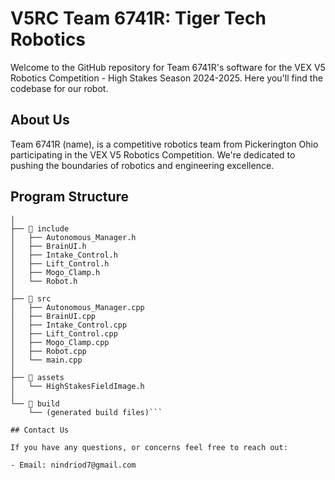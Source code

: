 # V5RC Team 6741R: Tiger Tech Robotics

Welcome to the GitHub repository for Team 6741R's software for the VEX V5 Robotics Competition - High Stakes Season 2024-2025. Here you'll find the codebase for our robot.

## About Us

Team 6741R (name), is a competitive robotics team from Pickerington Ohio participating in the VEX V5 Robotics Competition. We're dedicated to pushing the boundaries of robotics and engineering excellence.

## Program Structure
```📁 root
│
├── 📁 include
│   ├── Autonomous_Manager.h
│   ├── BrainUI.h
│   ├── Intake_Control.h
│   ├── Lift_Control.h
│   ├── Mogo_Clamp.h
│   └── Robot.h
│
├── 📁 src
│   ├── Autonomous_Manager.cpp
│   ├── BrainUI.cpp
│   ├── Intake_Control.cpp
│   ├── Lift_Control.cpp
│   ├── Mogo_Clamp.cpp
│   ├── Robot.cpp
│   └── main.cpp
│
├── 📁 assets
│   └── HighStakesFieldImage.h
│
└── 📁 build
    └── (generated build files)```

## Contact Us

If you have any questions, or concerns feel free to reach out:

- Email: nindriod7@gmail.com
